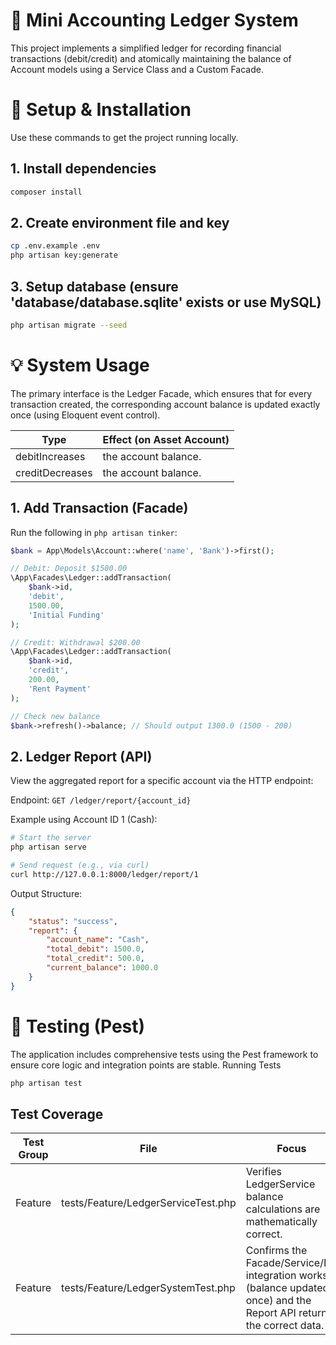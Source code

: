 # 🏦 Mini Accounting Ledger System

This project implements a simplified ledger for recording financial transactions (debit/credit) and atomically maintaining the balance of Account models using a Service Class and a Custom Facade.

# 🚀 Setup & Installation

Use these commands to get the project running locally.

## 1. Install dependencies

```bash
composer install
```

## 2. Create environment file and key

```bash
cp .env.example .env
php artisan key:generate
```

## 3. Setup database (ensure 'database/database.sqlite' exists or use MySQL)

```bash
php artisan migrate --seed
```

# 💡 System Usage

The primary interface is the Ledger Facade, which ensures that for every transaction created, the corresponding account balance is updated exactly once (using Eloquent event control).

| Type            | Effect (on Asset Account) |
| --------------- | ------------------------- |
| debitIncreases  | the account balance.      |
| creditDecreases | the account balance.      |

## 1. Add Transaction (Facade)

Run the following in `php artisan tinker`:

```php
$bank = App\Models\Account::where('name', 'Bank')->first();

// Debit: Deposit $1500.00
\App\Facades\Ledger::addTransaction(
    $bank->id,
    'debit',
    1500.00,
    'Initial Funding'
);

// Credit: Withdrawal $200.00
\App\Facades\Ledger::addTransaction(
    $bank->id,
    'credit',
    200.00,
    'Rent Payment'
);

// Check new balance
$bank->refresh()->balance; // Should output 1300.0 (1500 - 200)
```

## 2. Ledger Report (API)

View the aggregated report for a specific account via the HTTP endpoint:

Endpoint: `GET /ledger/report/{account_id}`

Example using Account ID 1 (Cash):

```bash
# Start the server
php artisan serve

# Send request (e.g., via curl)
curl http://127.0.0.1:8000/ledger/report/1
```

Output Structure:

```json
{
    "status": "success",
    "report": {
        "account_name": "Cash",
        "total_debit": 1500.0,
        "total_credit": 500.0,
        "current_balance": 1000.0
    }
}
```

# 🧪 Testing (Pest)

The application includes comprehensive tests using the Pest framework to ensure core logic and integration points are stable.
Running Tests

```Bash
php artisan test
```

## Test Coverage

| Test Group | File                                | Focus                                                                                                                |
| ---------- | ----------------------------------- | -------------------------------------------------------------------------------------------------------------------- |
| Feature    | tests/Feature/LedgerServiceTest.php | Verifies LedgerService balance calculations are mathematically correct.                                              |
| Feature    | tests/Feature/LedgerSystemTest.php  | Confirms the Facade/Service/DB integration works (balance updated once) and the Report API returns the correct data. |

